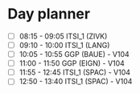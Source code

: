 # Day planner

- [ ] 08:15 - 09:05 ITSI_1 (ZIVK)
- [ ] 09:10 - 10:00 ITSI_1 (LANG)
- [ ] 10:05 - 10:55 GGP (BAUE) - V104
- [ ] 11:00 - 11:50 GGP (EIGN) - V104
- [ ] 11:55 - 12:45 ITSI_1 (SPAC) - V104
- [ ] 12:50 - 13:40 ITSI_1 (SPAC) - V104
